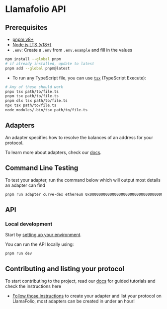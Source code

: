# Llamafolio API

## Prerequisites

- [pnpm v8+](https://pnpm.io/installation)
- [Node.js LTS (v18+)](https://nodejs.org/en/download/)
- `.env`: Create a `.env` from `.env.example` and fill in the values

```sh
npm install --global pnpm
# if already installed, update to latest
pnpm add --global pnpm@latest
```

- To run any TypeScript file, you can use [`tsx`](https://github.com/esbuild-kit/tsx) (TypeScript Execute):

```sh
# Any of these should work
pnpx tsx path/to/file.ts
pnpm tsx path/to/file.ts
pnpm dlx tsx path/to/file.ts
npx tsx path/to/file.ts
node_modules/.bin/tsx path/to/file.ts
```

## Adapters

An adapter specifies how to resolve the balances of an address for your protocol.

To learn more about adapters, check our [docs](https://docs.llamafolio.com).

## Command Line Testing

To test your adapter, run the command below which will output most details an adapter can find

```bash
pnpm run adapter curve-dex ethereum 0x0000000000000000000000000000000000000000
```

## API

### Local development

Start by [setting up your environment](./docs/setup.md).

You can run the API locally using:

```bash
pnpm run dev
```

## Contributing and listing your protocol

To start contributing to the project, read our [docs](https://docs.llamafolio.com) for guided tutorials and check the instructions here

- [Follow those instructions](./docs/contributing.md) to create your adapter and list your protocol on LlamaFolio, most adapters can be created in under an hour!

